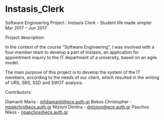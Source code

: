 # Instasis_Clerk
Software Engineering Project : Instasis Clerk - Student life made simpler
Mar 2017 – Jun 2017

Project description:

In the context of the course “Software Engineering”, 
I was involved with a four-member team to develop a part of Instasis, 
an application for appointment inquiry to the IT department of a university, 
based on an agile model. 

The main purpose of this project is to develop the system of the IT members, 
according to the needs of our client, which resulted in the writing of URS, 
SRS, SSD and SWOT analysis.

Contributors:

Diamanti Maria -  mfdiamanti@ece.auth.gr
Bekos Christopher -  mpekchri@ece.auth.gr
Ntzioni Dimitra - dntzioni@ece.auth.gr
Paschos Nikos - npaschos@ece.auth.gr
